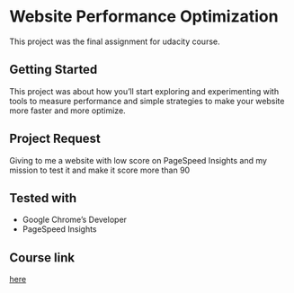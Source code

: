 # Website Performance Optimization
This project was the final assignment for udacity course.
## Getting Started
This project was about how you’ll start exploring and experimenting with tools to measure performance and simple strategies to make your website more faster and more optimize.
## Project Request
Giving to me a website with low score on PageSpeed Insights and my mission to test it and make it score more than 90
## Tested with
- Google Chrome’s Developer
- PageSpeed Insights
## Course link
[here](https://eg.udacity.com/course/website-performance-optimization--ud884)
